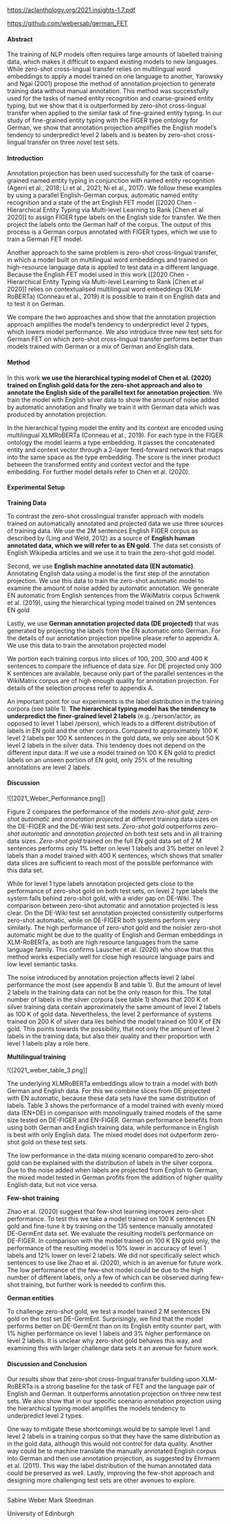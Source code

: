 https://aclanthology.org/2021.insights-1.7.pdf

https://github.com/webersab/german_FET

#### Abstract

The training of NLP models often requires large amounts of labelled training data, which makes it difficult to expand existing models to new languages. While zero-shot cross-lingual transfer relies on multilingual word embeddings to apply a model trained on one language to another, Yarowsky and Ngai (2001) propose the method of annotation projection to generate training data without manual annotation. This method was successfully used for the tasks of named entity recognition and coarse-grained entity typing, but we show that it is outperformed by zero-shot cross-lingual transfer when applied to the similar task of fine-grained entity typing. In our study of fine-grained entity typing with the FIGER type ontology for German, we show that annotation projection amplifies the English model’s tendency to underpredict level 2 labels and is beaten by zero-shot cross-lingual transfer on three novel test sets.

#### Introduction

Annotation projection has been used successfully for the task of coarse-grained named entity typing in conjunction with named entity recognition (Agerri et al., 2018; Li et al., 2021; Ni et al., 2017). We follow these examples by using a parallel English-German corpus, automatic named entity recognition and a state of the art English FET model [[2020 Chen - Hierarchical Entity Typing via Multi-level Learning to Rank |Chen et al 2020]] to assign FIGER type labels on the English side for transfer. We then project the labels onto the German half of the corpus. The output of this process is a German corpus annotated with FIGER types, which we use to train a German FET model.

Another approach to the same problem is zero-shot cross-lingual transfer, in which a model built on multilingual word embeddings and trained on high-resource language data is applied to test data in a different language. Because the English FET model used in this work [[2020 Chen - Hierarchical Entity Typing via Multi-level Learning to Rank |Chen et al 2020]] relies on contextualised multilingual word embeddings (XLM-RoBERTa) (Conneau et al., 2019) it is possible to train it on English data and to test it on German.

We compare the two approaches and show that the annotation projection approach amplifies the model’s tendency to underpredict level 2 types, which lowers model performance. We also introduce three new test sets for German FET on which zero-shot cross-lingual transfer performs better than models trained with German or a mix of German and English data.

#### Method
In this work **we use the hierarchical typing model of Chen et al. (2020) trained on English gold data for the zero-shot approach and also to annotate the English side of the parallel text for annotation projection**. We train the model with English silver data to show the amount of noise added by automatic annotation and finally we train it with German data which was produced by annotation projection.

In the hierarchical typing model the entity and its context are encoded using multilingual XLMRoBERTa (Conneau et al., 2019). For each type in the FIGER ontology the model learns a type embedding. It passes the concatenated entity and context vector through a 2-layer feed-forward network that maps into the same space as the type embedding. The score is the inner product between the transformed entity and context vector and the type embedding. For further model details refer to Chen et al. (2020).

#### Experimental Setup

**Training Data** 

To contrast the zero-shot crosslingual transfer approach with models trained on automatically annotated and projected data we use three sources of training data. We use the 2M sentences English FIGER corpus as described by (Ling and Weld, 2012) as a source of **English human annotated data, which we will refer to as EN gold**. The data set consists of English Wikipedia articles and we use it to train the zero-shot gold model.

Second, we use **English machine annotated data (EN automatic)**. Annotating English data using a model is the first step of the annotation projection. We use this data to train the zero-shot automatic model to examine the amount of noise added by automatic annotation. We generate EN automatic from English sentences from the WikiMatrix corpus Schwenk et al. (2019), using the hierarchical typing model trained on 2M sentences EN gold

Lastly, we use **German annotation projected data (DE projected)** that was generated by projecting the labels from the EN automatic onto German. For the details of our annotation projection pipeline please refer to appendix A. We use this data to train the annotation projected model

We portion each training corpus into slices of 100, 200, 300 and 400 K sentences to compare the influence of data size. For DE projected only 300 K sentences are available, because only part of the parallel sentences in the WikiMatrix corpus are of high enough quality for annotation projection. For details of the selection process refer to appendix A.

An important point for our experiments is the label distribution in the training corpora (see table 1). **The hierarchical typing model has the tendency to underpredict the finer-grained level 2 labels** (e.g. /person/actor, as opposed to level 1 label /person), which leads to a different distribution of labels in EN gold and the other corpora. Compared to approximately 100 K level 2 labels per 100 K sentences in the gold data, we only see about 50 K level 2 labels in the silver data. This tendency does not depend on the different input data: If we use a model trained on 100 K EN gold to predict labels on an unseen portion of EN gold, only 25% of the resulting annotations are level 2 labels.

#### Discussion

![[2021_Weber_Performance.png]]

Figure 2 compares the performance of the models *zero-shot gold, zero-shot automatic* and *annotation projected* at different training data sizes on the DE-FIGER and the DE-Wiki test sets. *Zero-shot gold* outperforms *zero-shot automatic* and *annotation projected* on both test sets and in all training data sizes. *Zero-shot gold* trained on the full EN gold data set of 2 M sentences performs only 1% better on level 1 labels and 3% better on level 2 labels than a model trained with 400 K sentences, which shows that smaller data slices are sufficient to reach most of the possible performance with this data set.

While for level 1 type labels annotation projected gets close to the performance of zero-shot gold on both test sets, on level 2 type labels the system falls behind zero-shot gold, with a wider gap on DE-Wiki. The comparison between zero-shot automatic and annotation projected is less clear. On the DE-Wiki test set annotation projected consistently outperforms zero-shot automatic, while on DE-FIGER both systems perform very similarly. The high performance of zero-shot gold and the noisier zero-shot automatic might be due to the quality of English and German embeddings in XLM-RoBERTa, as both are high resource languages from the same language family. This confirms Lauscher et al. (2020) who show that this method works especially well for close high resource language pairs and low level semantic tasks.

The noise introduced by annotation projection affects level 2 label performance the most (see appendix B and table 1). But the amount of level 2 labels in the training data can not be the only reason for this. The total number of labels in the silver corpora (see table 1) shows that 200 K of silver training data contain approximately the same amount of level 2 labels as 100 K of gold data. Nevertheless, the level 2 performance of systems trained on 200 K of silver data lies behind the model trained on 100 K of EN gold. This points towards the possibility, that not only the amount of level 2 labels in the training data, but also their quality and their proportion with level 1 labels play a role here.

**Multilingual training** 

![[2021_weber_table_3.png]]

The underlying XLMRoBERTa embeddings allow to train a model with both German and English data. For this we combine slices from DE projected with EN automatic, because these data sets have the same distribution of labels. Table 3 shows the performance of a model trained with evenly mixed data (EN+DE) in comparison with monolingually trained models of the same size tested on DE-FIGER and EN-FIGER. German performance benefits from using both German and English training data, while performance in English is best with only English data. The mixed model does not outperform zero-shot gold on these test sets.

The low performance in the data mixing scenario compared to zero-shot gold can be explained with the distribution of labels in the silver corpora. Due to the noise added when labels are projected from English to German, the mixed model tested in German profits from the addition of higher quality English data, but not vice versa.

**Few-shot training** 

Zhao et al. (2020) suggest that few-shot learning improves zero-shot performance. To test this we take a model trained on 100 K sentences EN gold and fine-tune it by training on the 135 sentence manually annotated DE-GermEnt data set. We evaluate the resulting model’s performance on DE-FIGER. In comparison with the model trained on 100 K EN gold only, the performance of the resulting model is 10% lower in accuracy of level 1 labels and 12% lower on level 2 labels. We did not specifically select which sentences to use like Zhao et al. (2020), which is an avenue for future work. The low performance of the few-shot model could be due to the high number of different labels, only a few of which can be observed during few-shot training, but further work is needed to confirm this.

**German entities** 

To challenge zero-shot gold, we test a model trained 2 M sentences EN gold on the test set DE-GermEnt. Surprisingly, we find that the model performs better on DE-GermEnt than on its English entity counter part, with 1% higher performance on level 1 labels and 3% higher performance on level 2 labels. It is unclear why zero-shot gold behaves this way, and examining this with larger challenge data sets it an avenue for future work.

#### Discussion and Conclusion

Our results show that zero-shot cross-lingual transfer building upon XLM-RoBERTa is a strong baseline for the task of FET and the language pair of English and German. It outperforms annotation projection on three new test sets. We also show that in our specific scenario annotation projection using the hierarchical typing model amplifies the models tendency to underpredict level 2 types.

One way to mitigate these shortcomings would be to sample level 1 and level 2 labels in a training corpus so that they have the same distribution as in the gold data, although this would not control for data quality. Another way could be to machine translate the manually annotated English corpus into German and then use annotation projection, as suggested by Ehrmann et al. (2011). This way the label distribution of the human annotated data could be preserved as well. Lastly, improving the few-shot approach and designing more challenging test sets are other avenues to explore.

---
Sabine Weber
Mark Steedman

University of Edinburgh 
